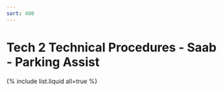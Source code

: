 ```yaml
---
sort: 400
---
```


# Tech 2 Technical Procedures - Saab - Parking Assist

{% include list.liquid all=true %}

